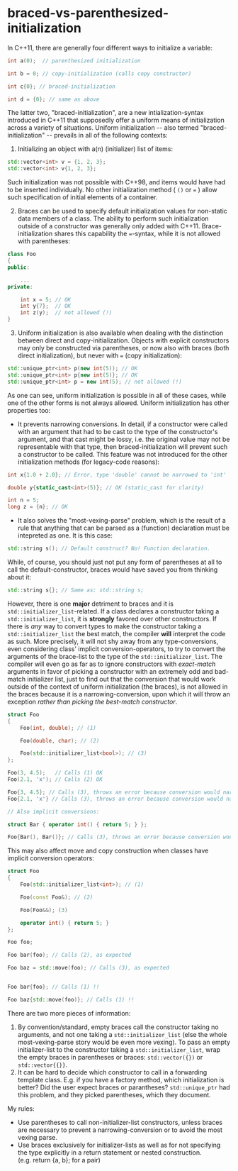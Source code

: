 # braced-vs-parenthesized-initialization

In C++11, there are generally four different ways to initialize a
variable:

```C++
int a(0);  // parenthesized initialization

int b = 0; // copy-initialization (calls copy constructor)

int c{0}; // braced-initialization

int d = {0}; // same as above
```

The latter two, "braced-initialization", are a new intialization-syntax introduced in C++11 that supposedly offer a uniform means of initialization across a variety of situations. Uniform initialization -- also termed "braced-initialization" -- prevails in all of the following contexts:

1. Initializing an object with a(n) (initializer) list of items:

```C++
std::vector<int> v = {1, 2, 3};
std::vector<int> v{1, 2, 3};
```

Such initialization was not possible with C++98, and items would have had to be inserted individually. No other initialization method ( `()` or `=` ) allow such specification of initial elements of a container.

2. Braces can be used to specify default initialization values for non-static data members of a class. The ability to perform such initialization outside of a constructor was generally only added with C++11. Brace-initialization shares this capability the `=`-syntax, while it is not allowed with parentheses:

```C++
class Foo
{
public:

	...
private:

	int x = 5; // OK
	int y{7};  // OK
	int z(y);  // not allowed (!)
}
```

3. Uniform initialization is also available when dealing with the distinction between direct and copy-initialization. Objects with explicit constructors may only be constructed via parentheses, or now also with braces (both direct initialization), but never with `=` (copy initialization):

```C++
std::unique_ptr<int> p(new int(5)); // OK
std::unique_ptr<int> p{new int(5)}; // OK
std::unique_ptr<int> p = new int(5); // not allowed (!)
```

As one can see, uniform initialization is possible in all of these cases, while one of the other forms is not always allowed. Uniform initialization has other properties too:

* It prevents narrowing conversions. In detail, if a constructor were called with an argument that had to be cast to the type of the constructor's argument, and that cast might be lossy, i.e. the original value may not be representable with that type, then braced-initialization will prevent such a constructor to be called. This feature was not introduced for the other initialization methods (for legacy-code reasons):

```C++
int x{1.0 + 2.0}; // Error, type 'double' cannot be narrowed to 'int'

double y{static_cast<int>(5)}; // OK (static_cast for clarity)

int n = 5;
long z = {n}; // OK
```

* It also solves the "most-vexing-parse" problem, which is the result of a rule that anything that can be parsed as a (function) declaration must be intepreted as one. It is this case:

```C++
std::string s(); // Default construct? No! Function declaration.
```

While, of course, you should just not put any form of parentheses at all to call the default-constructor, braces would have saved you from thinking about it:

```C++
std::string s{}; // Same as: std::string s;
```

However, there is one __major__ detriment to braces and it is `std::initializer_list`-related. If a class declares a constructor taking a `std::initializer_list`, it is __strongly__ favored over other constructors. If there is *any* way to convert types to make the constructor taking a `std::initializer_list` the best match, the compiler __will__ interpret the code as such. More precisely, it will not shy away from any type-conversions, even considering class' implicit conversion-operators, to try to convert the arguments of the brace-list to the type of the `std::initializer_list`. The compiler will even go as far as to ignore constructors with *exact-match* arguments in favor of picking a constructor with an extremely odd and bad-match initializer list, just to find out that the conversion that would work outside of the context of uniform initialization (the braces), is not allowed in the braces because it is a narrowing-conversion, upon which it will throw an exception *rather than picking the best-match constructor*.

```C++
struct Foo
{
	Foo(int, double); // (1)

	Foo(double, char); // (2)

	Foo(std::initializer_list<bool>); // (3)
};

Foo(3, 4.5);   // Calls (1) OK
Foo(2.1, 'x'); // Calls (2) OK

Foo{3, 4.5}; // Calls (3), throws an error because conversion would narrow!
Foo{2.1, 'x'} // Calls (3), throws an error because conversion would narrow!

// Also implicit conversions:

struct Bar { operator int() { return 5; } };

Foo{Bar(), Bar()}; // Calls (3), throws an error because conversion would narrow!
```

This may also affect move and copy construction when classes have implicit conversion operators:

```C++
struct Foo
{
 	Foo(std::initializer_list<int>); // (1)

	Foo(const Foo&); // (2)

	Foo(Foo&&); (3)

	operator int() { return 5; }
};

Foo foo;

Foo bar(foo); // Calls (2), as expected

Foo baz = std::move(foo); // Calls (3), as expected


Foo bar{foo}; // Calls (1) !!

Foo baz{std::move(foo)}; // Calls (1) !!
```

There are two more pieces of information:
1. By convention/standard, empty braces call the constructor taking no arguments, and not one taking a `std::initializer_list` (else the whole most-vexing-parse story would be even more vexing). To pass an empty initializer-list to the constructor taking a `std::initializer_list`, wrap the empty braces in parentheses or braces: `std::vector({})` or `std::vector{{}}`.
2. It can be hard to decide which constructor to call in a forwarding template class. E.g. if you have a factory method, which initialization is better? Did the user expect braces or parantheses? `std::unique_ptr` had this problem, and they picked parentheses, which they document.

My rules:

-   Use parentheses to call non-initializer-list constructors, unless
    braces are necessary to prevent a narrowing-conversion or to avoid the most vexing parse.
-   Use braces exclusively for initializer-lists as well as for not specifying the type explicitly in a return statement or nested construction. (e.g. return {a, b}; for a pair)
